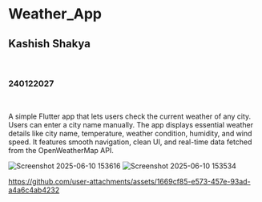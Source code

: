 # Weather_App
<h2>Kashish Shakya</h2><br>
<h3>240122027</h3><br>
<p>A simple Flutter app that lets users check the current weather of any city. Users can enter a city name manually. The app displays essential weather details like city name, temperature, weather condition, humidity, and wind speed. It features smooth navigation, clean UI, and real-time data fetched from the OpenWeatherMap API.</p>

![Screenshot 2025-06-10 153616](https://github.com/user-attachments/assets/21aa7f5d-06bb-4bf0-a884-964bd7876ada)
![Screenshot 2025-06-10 153534](https://github.com/user-attachments/assets/8d751535-c236-4f5b-a6a7-fd81a2f2df9e)


https://github.com/user-attachments/assets/1669cf85-e573-457e-93ad-a4a6c4ab4232

